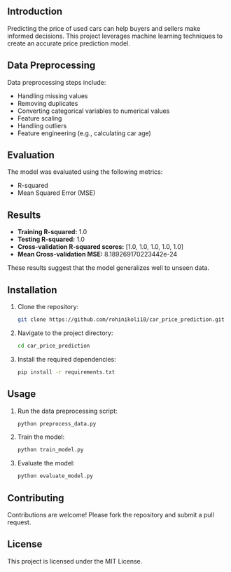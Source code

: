 ## Introduction

Predicting the price of used cars can help buyers and sellers make informed decisions. This project leverages machine learning techniques to create an accurate price prediction model.

## Data Preprocessing

Data preprocessing steps include:
- Handling missing values
- Removing duplicates
- Converting categorical variables to numerical values
- Feature scaling
- Handling outliers
- Feature engineering (e.g., calculating car age)

## Evaluation

The model was evaluated using the following metrics:
- R-squared
- Mean Squared Error (MSE)

## Results

- **Training R-squared:** 1.0
- **Testing R-squared:** 1.0
- **Cross-validation R-squared scores:** [1.0, 1.0, 1.0, 1.0, 1.0]
- **Mean Cross-validation MSE:** 8.189269170223442e-24

These results suggest that the model generalizes well to unseen data.

## Installation

1. Clone the repository:
    ```bash
    git clone https://github.com/rohinikoli10/car_price_prediction.git
    ```
2. Navigate to the project directory:
    ```bash
    cd car_price_prediction
    ```
3. Install the required dependencies:
    ```bash
    pip install -r requirements.txt
    ```

## Usage

1. Run the data preprocessing script:
    ```bash
    python preprocess_data.py
    ```
2. Train the model:
    ```bash
    python train_model.py
    ```
3. Evaluate the model:
    ```bash
    python evaluate_model.py
    ```

## Contributing

Contributions are welcome! Please fork the repository and submit a pull request.

## License

This project is licensed under the MIT License.


